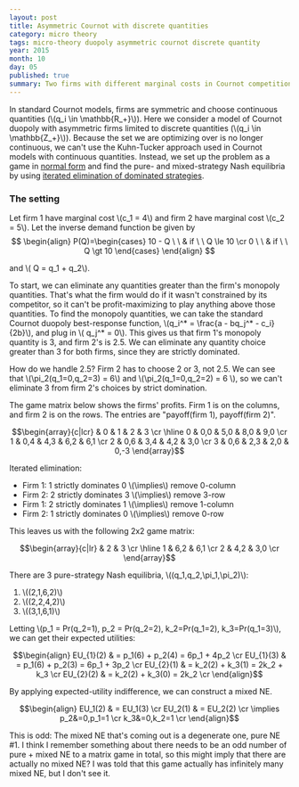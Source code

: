 ```yaml
---
layout: post
title: Asymmetric Cournot with discrete quantities
category: micro theory
tags: micro-theory duopoly asymmetric cournot discrete quantity
year: 2015
month: 10
day: 05
published: true
summary: Two firms with different marginal costs in Cournot competition naming integer quantities.
---
```


In standard Cournot models, firms are symmetric and choose continuous quantities (\\(q_i \in \mathbb{R_+}\\)). Here we consider a model of Cournot duopoly with asymmetric firms limited to discrete quantities (\\(q_i \in \mathbb{Z_+}\\)). Because the set we are optimizing over is no longer continuous, we can't use the Kuhn-Tucker approach used in Cournot models with continuous quantities. Instead, we set up the problem as a game in [normal form](https://en.wikipedia.org/wiki/Normal-form_game) and find the pure- and mixed-strategy Nash equilibria by using [iterated elimination of dominated strategies](https://en.wikipedia.org/wiki/Strategic_dominance).

### The setting

Let firm 1 have marginal cost \\(c_1 = 4\\) and firm 2 have marginal cost \\(c_2 = 5\\). Let the inverse demand function be given by 
$$ \begin{align}
P(Q)=\begin{cases} 10 - Q \ \ & if \ \ Q \le 10 \cr 
0 \ \ & if \ \ Q \gt 10 \end{cases} 
\end{align} $$

and \\( Q = q_1 + q_2\\).

To start, we can eliminate any quantities greater than the firm's monopoly quantities. That's what the firm would do if it wasn't constrained by its competitor, so it can't be profit-maximizing to play anything above those quantities. To find the monopoly quantities, we can take the standard Cournot duopoly best-response function, \\(q_i^\* = \frac{a - bq_j^\* - c_i}{2b}\\), and plug in \\( q_j^\* = 0\\). This gives us that firm 1's monopoly quantity is 3, and firm 2's is 2.5. We can eliminate any quantity choice greater than 3 for both firms, since they are strictly dominated.

How do we handle 2.5? Firm 2 has to choose 2 or 3, not 2.5. We can see that \\(\pi_2(q_1=0,q_2=3) = 6\\) and \\(\pi_2(q_1=0,q_2=2) = 6 \\), so we can't eliminate 3 from firm 2's choices by strict domination.

The game matrix below shows the firms' profits. Firm 1 is on the columns, and firm 2 is on the rows. The entries are "payoff(firm 1), payoff(firm 2)".

$$\begin{array}{c|lcr}
 & 0 & 1 & 2 & 3 \cr
\hline
0 & 0,0 & 5,0 & 8,0 & 9,0 \cr
1 & 0,4 & 4,3 & 6,2 & 6,1 \cr
2 & 0,6 & 3,4 & 4,2 & 3,0 \cr
3 & 0,6 & 2,3 & 2,0 & 0,-3
\end{array}$$

Iterated elimination:

* Firm 1: 1 strictly dominates 0 \\(\implies\\) remove 0-column
* Firm 2: 2 strictly dominates 3 \\(\implies\\) remove 3-row
* Firm 1: 2 strictly dominates 1 \\(\implies\\) remove 1-column
* Firm 2: 1 strictly dominates 0 \\(\implies\\) remove 0-row

This leaves us with the following 2x2 game matrix:

$$\begin{array}{c|lr}
 & 2 & 3 \cr
\hline
1 & 6,2 & 6,1 \cr
2 & 4,2 & 3,0 \cr
\end{array}$$

There are 3 pure-strategy Nash equilibria, \\((q_1,q_2,\pi_1,\pi_2)\\):

1. \\((2,1,6,2)\\)
2. \\((2,2,4,2)\\)
3. \\((3,1,6,1)\\)

Letting \\(p_1 = Pr(q_2=1), p_2 = Pr(q_2=2), k_2=Pr(q_1=2), k_3=Pr(q_1=3)\\), we can get their expected utilities:

$$\begin{align}
EU_{1}(2) & = p_1(6) + p_2(4) = 6p_1 + 4p_2 \cr
EU_{1}(3) & = p_1(6) + p_2(3) = 6p_1 + 3p_2 \cr
EU_{2}(1) & = k_2(2) + k_3(1) = 2k_2 + k_3 \cr
EU_{2}(2) & = k_2(2) + k_3(0) = 2k_2 \cr
\end{align}$$

By applying expected-utility indifference, we can construct a mixed NE.

$$\begin{align}
EU_1(2) & = EU_1(3) \cr
EU_2(1) & = EU_2(2) \cr
\implies p_2&=0,p_1=1 \cr
 k_3&=0,k_2=1 \cr 
\end{align}$$

This is odd: The mixed NE that's coming out is a degenerate one, pure NE #1. I think I remember something about there needs to be an odd number of pure + mixed NE to a matrix game in total, so this might imply that there are actually no mixed NE? I was told that this game actually has infinitely many mixed NE, but I don't see it.